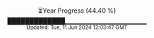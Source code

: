 <p align="center">
⏳Year Progress (44.40 %)<br>
█████████████▁▁▁▁▁▁▁▁▁▁▁▁▁▁▁▁▁ <br>
<sub>Updated: Tue, 11 Jun 2024 12:03:47 GMT</sub>
</p>


